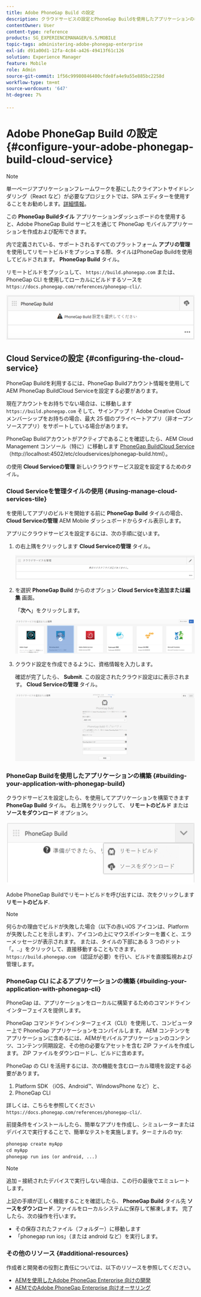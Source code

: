 ```yaml
---
title: Adobe PhoneGap Build の設定
description: クラウドサービスの設定とPhoneGap Buildを使用したアプリケーションの構築については、このページに従ってください。
contentOwner: User
content-type: reference
products: SG_EXPERIENCEMANAGER/6.5/MOBILE
topic-tags: administering-adobe-phonegap-enterprise
exl-id: d91a00d1-12fa-4c84-a426-49413f61c126
solution: Experience Manager
feature: Mobile
role: Admin
source-git-commit: 1f56c99980846400cfde8fa4e9a55e885bc2258d
workflow-type: tm+mt
source-wordcount: '647'
ht-degree: 7%

---
```


# Adobe PhoneGap Build の設定 {#configure-your-adobe-phonegap-build-cloud-service}

>[!NOTE]
>
>単一ページアプリケーションフレームワークを基にしたクライアントサイドレンダリング（React など）が必要なプロジェクトでは、SPA エディターを使用することをお勧めします。[詳細情報](/help/sites-developing/spa-overview.md)。

この **PhoneGap Buildタイル** アプリケーションダッシュボードのを使用すると、Adobe PhoneGap Build サービスを通じて PhoneGap モバイルアプリケーションを作成および配布できます。

内で定義されている、サポートされるすべてのプラットフォーム **アプリの管理** を使用してリモートビルドをプッシュする際、タイルはPhoneGap Buildを使用してビルドされます。 **PhoneGap Build** タイル。

リモートビルドをプッシュして、 `https://build.phonegap.com` または、PhoneGap CLI を使用してローカルにビルドするソースを `https://docs.phonegap.com/references/phonegap-cli/`.

![PhoneGap Buildタイル](assets/chlimage_1-60.png)

## Cloud Serviceの設定 {#configuring-the-cloud-service}

PhoneGap Buildを利用するには、PhoneGap Buildアカウント情報を使用してAEM PhoneGap BuildCloud Serviceを設定する必要があります。

現在アカウントをお持ちでない場合は、に移動します `https://build.phonegap.com` そして、サインアップ！ Adobe Creative Cloud メンバーシップをお持ちの場合、最大 25 個のプライベートアプリ（非オープンソースアプリ）をサポートしている場合があります。

PhoneGap Buildアカウントがアクティブであることを確認したら、AEM Cloud Management コンソール（特に）に移動します [PhoneGap BuildCloud Service](http://localhost:4502/etc/cloudservices/phonegap-build.html) （http://localhost:4502/etc/cloudservices/phonegap-build.html）。

の使用 **Cloud Serviceの管理** 新しいクラウドサービス設定を設定するためのタイル。

### Cloud Serviceを管理タイルの使用 {#using-manage-cloud-services-tile}

を使用してアプリのビルドを開始する前に **PhoneGap Build** タイルの場合、 **Cloud Serviceの管理** AEM Mobile ダッシュボードからタイル表示します。

アプリにクラウドサービスを設定するには、次の手順に従います。

1. の右上隅をクリックします **Cloud Serviceの管理** タイル。

   ![chlimage_1-61](assets/chlimage_1-61.png)

1. を選択 **PhoneGap Build** からのオプション **Cloud Serviceを追加または編集** 画面。

   「**次へ**」をクリックします。

   ![chlimage_1-62](assets/chlimage_1-62.png)

1. クラウド設定を作成できるように、資格情報を入力します。

   確認が完了したら、 **Submit**. この設定されたクラウド設定はに表示されます。 **Cloud Serviceの管理** タイル。

   ![chlimage_1-63](assets/chlimage_1-63.png)

### PhoneGap Buildを使用したアプリケーションの構築 {#building-your-application-with-phonegap-build}

クラウドサービスを設定したら、を使用してアプリケーションを構築できます **PhoneGap Build** タイル。 右上隅をクリックして、 **リモートのビルド** または **ソースをダウンロード** オプション。

![chlimage_1-64](assets/chlimage_1-64.png)

Adobe PhoneGap Buildでリモートビルドを呼び出すには、次をクリックします **リモートのビルド**.

>[!NOTE]
>
>何らかの理由でビルドが失敗した場合（以下の赤いiOS アイコンは、Platform が失敗したことを示します）、アイコンの上にマウスポインターを置くと、エラーメッセージが表示されます。 または、タイルの下部にある 3 つのドット「。..」をクリックして、直接移動することもできます。 `https://build.phonegap.com` （認証が必要）を行い、ビルドを直接監視および管理します。

### PhoneGap CLI によるアプリケーションの構築 {#building-your-application-with-phonegap-cli}

PhoneGap は、アプリケーションをローカルに構築するためのコマンドラインインターフェイスを提供します。

PhoneGap コマンドラインインターフェイス（CLI）を使用して、コンピューター上で PhoneGap アプリケーションをコンパイルします。 AEM コンテンツをアプリケーションに含めるには、AEMがモバイルアプリケーションのコンテンツ、コンテンツ同期設定、その他の必要なアセットを含む ZIP ファイルを作成します。 ZIP ファイルをダウンロードし、ビルドに含めます。

PhoneGap の CLI を活用するには、次の機能を含むローカル環境を設定する必要があります。

1. Platform SDK （iOS、Android™、WindowsPhone など）と、
1. PhoneGap CLI

詳しくは、こちらを参照してください `https://docs.phonegap.com/references/phonegap-cli/`.

前提条件をインストールしたら、簡単なアプリを作成し、シミュレーターまたはデバイスで実行することで、簡単なテストを実施します。ターミナルの try:

```xml
phonegap create myApp
cd myApp
phonegap run ios (or android, ...)
```

>[!NOTE]
>
>追加 – 接続されたデバイスで実行しない場合は、この行の最後でエミュレートします。

上記の手順が正しく機能することを確認したら、 **PhoneGap Build** タイル先 **ソースをダウンロード**. ファイルをローカルシステムに保存して解凍します。 完了したら、次の操作を行います。

* その保存されたファイル（フォルダー）に移動します
* 「phonegap run ios」（または android など）を実行します。

### その他のリソース {#additional-resources}

作成者と開発者の役割と責任については、以下のリソースを参照してください。

* [AEMを使用したAdobe PhoneGap Enterprise 向けの開発](/help/mobile/developing-in-phonegap.md)
* [AEMでのAdobe PhoneGap Enterprise 向けオーサリング](/help/mobile/phonegap.md)

